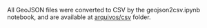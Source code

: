 All GeoJSON files were converted to CSV by the geojson2csv.ipynb notebook, and are available at [arquivos/csv](https://github.com/cfascina/ibge-postgis/tree/master/arquivos/csv) folder.
